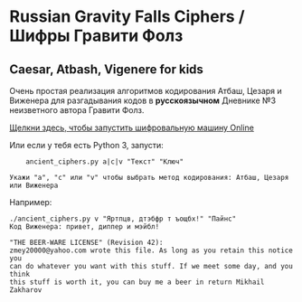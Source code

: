 # Russian Gravity Falls Ciphers / Шифры Гравити Фолз
## Caesar, Atbash, Vigenere for kids

Очень простая реализация алгоритмов кодирования Атбаш, Цезаря и Виженера для разгадывания кодов в **русскоязычном** Дневнике №3 неизветного автора Гравити Фолз.

[Щелкни здесь, чтобы запустить шифровальную машину Online](https://mezantrop.github.io/ancient_ciphers.html)

Или если у тебя есть Python 3, запусти:
```
	ancient_ciphers.py a|c|v "Текст" "Ключ"

Укажи "а", "c" или "v" чтобы выбрать метод кодирования: Атбаш, Цезаря или Виженера
```

Например:
```
./ancient_ciphers.py v "Яртпцв, дтэбфр т ъощбх!" "Пайнс"
Код Виженера: привет, диппер и мэйбл!
```

```
"THE BEER-WARE LICENSE" (Revision 42):
zmey20000@yahoo.com wrote this file. As long as you retain this notice you
can do whatever you want with this stuff. If we meet some day, and you think
this stuff is worth it, you can buy me a beer in return Mikhail Zakharov
```

